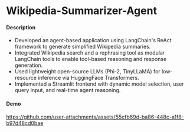 # Wikipedia-Summarizer-Agent


#### Description
* Developed an agent-based application using LangChain's ReAct framework to generate simplified Wikipedia summaries.
* Integrated Wikipedia search and a rephrasing tool as modular LangChain tools to enable tool-based reasoning and response generation.
* Used lightweight open-source LLMs (Phi-2, TinyLLaMA) for low-resource inference via HuggingFace Transformers.
* Implemented a Streamlit frontend with dynamic model selection, user query input, and real-time agent reasoning.


#### Demo





https://github.com/user-attachments/assets/55cfb69d-ba86-448c-a1f8-b97d48cd0bae


